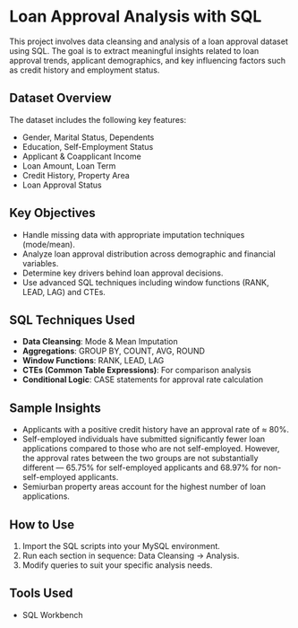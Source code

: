 # Loan Approval Analysis with SQL

This project involves data cleansing and analysis of a loan approval dataset using SQL. The goal is to extract meaningful insights related to loan approval trends, applicant demographics, and key influencing factors such as credit history and employment status.

## Dataset Overview
The dataset includes the following key features:
- Gender, Marital Status, Dependents
- Education, Self-Employment Status
- Applicant & Coapplicant Income
- Loan Amount, Loan Term
- Credit History, Property Area
- Loan Approval Status

## Key Objectives
- Handle missing data with appropriate imputation techniques (mode/mean).
- Analyze loan approval distribution across demographic and financial variables.
- Determine key drivers behind loan approval decisions.
- Use advanced SQL techniques including window functions (RANK, LEAD, LAG) and CTEs.

## SQL Techniques Used
- **Data Cleansing**: Mode & Mean Imputation
- **Aggregations**: GROUP BY, COUNT, AVG, ROUND
- **Window Functions**: RANK, LEAD, LAG
- **CTEs (Common Table Expressions)**: For comparison analysis
- **Conditional Logic**: CASE statements for approval rate calculation

## Sample Insights
- Applicants with a positive credit history have an approval rate of ≈ 80%.
- Self-employed individuals have submitted significantly fewer loan applications compared to those who are not self-employed. However, the approval rates between the two groups are not substantially different — 65.75% for self-employed applicants and 68.97% for non-self-employed applicants.
- Semiurban property areas account for the highest number of loan applications.

## How to Use
1. Import the SQL scripts into your MySQL environment.
2. Run each section in sequence: Data Cleansing → Analysis.
3. Modify queries to suit your specific analysis needs.

## Tools Used
- SQL Workbench
